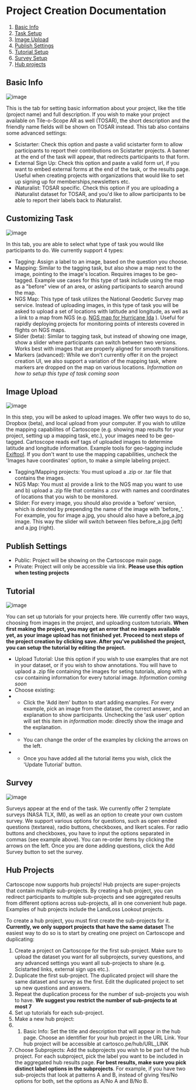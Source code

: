 # Project Creation Documentation


1. [Basic Info](#basic-info)
2. [Task Setup](#customizing-task)
3. [Image Upload](#image-upload)
4. [Publish Settings](#publish-settings)
5. [Tutorial Setup](#tutorial)
6. [Survey Setup](#survey)
8. [Hub projects](#hub-projects)

## Basic Info

![image](https://user-images.githubusercontent.com/14333910/161303884-b82ab7d9-dd52-44e4-ac30-d53fd8a127b3.png)

This is the tab for setting basic information about your project, like the title (project name) and full description. 
If you wish to make your project available on Tile-o-Scope AR as well (TOSAR), the short description and the friendly name fields will be shown on TOSAR instead. This tab also contains some advanced settings:

- Scistarter: Check this option and paste a valid scistarter form to allow participants to report their contributions on Scistarter projects. A banner at the end of the task will appear, that redirects participants to that form.
- External Sign Up: Check this option and paste a valid form url, if you want to embed external forms at the end of the task, or the results page. Useful when creating projects with organizations that would like to set up signing up for memberships,newsletters etc.
- iNaturalist: TOSAR specific. Check this option if you are uploading a iNaturalist dataset for TOSAR, and you'd like to allow participants to be able to report their labels back to iNaturalist.

## Customizing Task

![image](https://user-images.githubusercontent.com/14333910/161305889-2cae98aa-1c77-4968-9ec2-90ec38716457.png)

In this tab, you are able to select what type of task you would like participants to do. We currently support 4 types:

- Tagging: Assign a label to an image, based on the question you choose.
- Mapping: Similar to the tagging task, but also show a map next to the image, pointing to the image's location. Requires images to be geo-tagged. Example use cases for this type of task include using the map as a "before" view of an area, or asking participants to search around the map. 
- NGS Map: This type of task utilizes the National Geodetic Survey map service. Instead of uploading images, in this type of task you will be asked to upload a set of locations with latitude and longitude, as well as a link to a map from NGS (e.g. [NGS map for Hurricane Ida](https://storms.ngs.noaa.gov/storms/ida/index.html) ). Useful for rapidly deploying projects for monitoring points of interests covered in flights on NGS maps.
- Slider (beta): Similar to tagging task, but instead of showing one image, show a slider where participants can switch between two versions. Works best with images that are properly aligned for smooth transitions.
- Markers (advanced): While we don't currently offer it on the project creation UI, we also support a variation of the mapping task, where markers are dropped on the map on various locations. _Information on how to setup this type of task coming soon_

## Image Upload

![image](https://user-images.githubusercontent.com/14333910/161307874-59f1ca6f-1fe7-4e8e-867d-c754130d656b.png)

In this step, you will be asked to upload images. We offer two ways to do so, Dropbox (beta), and local upload from your computer. If you wish to utilize the mapping capabilites of Cartoscope (e.g. showing map results for your project, setting up a mapping task, etc.), your images need to be geo-tagged. Cartoscope reads exif tags of uploaded images to determine latitude and longitude information. Example tools for geo-tagging include [Exiftool](https://exiftool.org/). If you don't want to use the mapping capabilities, uncheck the 'Images have coordinates' option, to make a simple labeling project.

- Tagging/Mapping projects: You must upload a .zip or .tar file that contains the images. 
- NGS Map: You must a) provide a link to the NGS map you want to use and b) upload a .zip file that contains a .csv with names and coordinates of locations that you wish to be monitored.
- Slider: For every image, you should also provide a 'before' version, which is denoted by prepending the name of the image with 'before_'. For example, you for image a.jpg, you should also have a before_a.jpg image. This way the slider will switch between files before_a.jpg (left) and a.jpg (right). 

## Publish Settings

- Public: Project will be showing on the Cartoscope main page.
- Private: Project will only be accessible via link. **Please use this option when testing projects**

## Tutorial

![image](https://user-images.githubusercontent.com/14333910/161312145-babf54cb-aca2-4714-b25f-fecbde619e94.png)


You can set up tutorials for your projects here. We currently offer two ways, choosing from images in the project, and uploading custom tutorials. **When first making the project, you may get an error that no images available yet, as your image upload has not finished yet. Proceed to next steps of the project creation by clicking save. After you've published the project, you can setup the tutorial by editing the project.**

- Upload Tutorial: Use this option if you wish to use examples that are not in your dataset, or if you wish to show annotations. You will have to uplaod a .zip file containing the images for seting tutorials, along with a csv containing information for every tutorial image. _Information coming soon_
- Choose existing: 
- - Click the 'Add item' button to start adding examples. For every example, pick an image from the dataset, the correct answer, and an explanation to show participants. Unchecking the 'ask user' option will set this item in _information_ mode: directly show the image and the explanation.
- - You can change the order of the examples by clicking the arrows on the left.
- - Once you have added all the tutorial items you wish, click the 'Update Tutorial' button.

## Survey

![image](https://user-images.githubusercontent.com/14333910/161313549-9cf6a71c-8ba7-4889-a85d-9558594fe89e.png)

Surveys appear at the end of the task. We currently offer 2 template surveys (NASA TLX, IMI), as well as an option to create your own custom survey. We support various options for questions, such as open ended questions (textarea), radio buttons, checkboxes, and likert scales. For radio buttons and checkboxes, you have to input the options separated in commas (see example above). You can re-order items by clicking the arrows on the left. Once you are done adding questions, click the Add Survey button to set the survey.

## Hub Projects

Cartoscope now supports hub projects! Hub projects are super-projects that contain multiple sub-projects. By creating a hub project, you can redirect participants to multiple sub-projects and see aggregated results from different options across sub-projects, all in one convenient hub page. Examples of hub projects include the LandLoss Lookout projects.

To create a hub project, you must first create the sub-projects for it. **Currently, we only support projects that have the same dataset** The easiest way to do so is to start by creating one project on Cartoscope and duplicating:

1. Create a project on Cartoscope for the first sub-project. Make sure to upload the dataset you want for all subprojects, survey questions, and any advanced settings you want all sub-projects to share (e.g. Scistarted links, external sign ups etc.).
2. Duplicate the first sub-project. The duplicated project will share the same dataset and survey as the first. Edit the duplicated project to set up new questions and answers.
3. Repeat the duplication process for the number of sub-projects you wish to have. **We suggest you restrict the number of sub-projects to at most 7**
4. Set up tutorials for each sub-project.
5. Make a new hub project:
6. 1. Basic Info: Set the title and description that will appear in the hub page. Choose an identifier for your hub project in the URL Link. Your hub project will be accessible at cartosco.pe/hub/URL_LINK 
7. Choose Subprojects: Add the subprojects you wish to be part of the hub project. For each subproject, pick the label you want to be included in the aggregated hub results page. **For best results, make sure you pick distinct label options in the subprojects**. For example, if you have two sub-projects that look at patterns A and B, instead of giving Yes/No options for both, set the options as A/No A and B/No B. 



